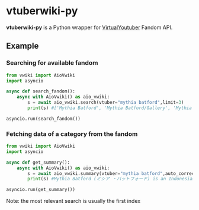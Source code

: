 # vtuberwiki-py
**vtuberwiki-py** is a Python wrapper for [VirtualYoutuber](https://virtualyoutuber.fandom.com/wiki/Virtual_YouTuber_Wiki) Fandom API.


## Example
### Searching for available fandom
```py
from vwiki import AioVwiki
import asyncio

async def search_fandom():
    async with AioVwiki() as aio_vwiki:
        s = await aio_vwiki.search(vtuber="mythia batford",limit=3)
        print(s) #['Mythia Batford', 'Mythia Batford/Gallery', 'Mythia Batford/Discography']

asyncio.run(search_fandom())
```

### Fetching data of a category from the fandom
```py
from vwiki import AioVwiki
import asyncio

async def get_summary():
    async with AioVwiki() as aio_vwiki:
        s = await aio_vwiki.summary(vtuber="mythia batford",auto_correct=True)
        print(s) #Mythia Batford (ミシア ・バットフォード) is an Indonesian female Virtual Youtuber. She uses both Indonesian and English on her stream.

asyncio.run(get_summary())
```
Note: the most relevant search is usually the first index
